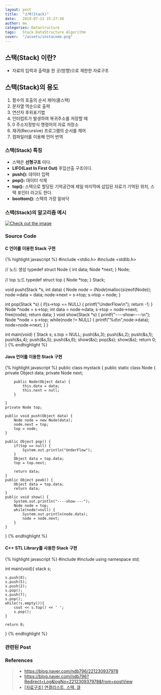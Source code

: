 ```yaml
---
layout: post
title:  "스택(Stack)"
date:   2019-07-22 15:27:30
author: me
categories: Datastructure
tags:	Stack DataStructure Algorithm
cover:  "/assets/instacode.png"
---
```


## 스택(Stack) 이란?
* 자료의 입력과 출력을 한 곳(방향)으로 제한한 자료구조


## 스택(Stack)의 용도 
1. 함수의 호출의 순서 제어(콜스택)
2. 문자열 역순으로 출력
3. 연산자 후위표기법
4. 인터럽트가 발생하여 복귀주소를 저장할 때
5. 0 주소지정방식 명령어의 자료 저장소
6. 재귀(Recursive) 프로그램의 순서를 제어
7. 컴파일러를 이용해 언어 번역



### 스택(Stack) 특징
* 스택은 __선형구조__ 이다.
* __LIFO(Last In First Out)__ 후입선출 구조이다.
* __push():__ 데이터 입력
* __pop():__ 데이터 삭제
* __top():__ 스택으로 할당된 기억공간에 제일 마지막에 삽입된 자료가 기억된 위치, 스택 포인터 라고도 한다.
* __boottom():__ 스택의 가장 밑바닥

### 스택(Stack)의 알고리즘 예시


<a href="{{ site.datastructure_img }}/stack.JPG" data-lightbox="falcon9-large" data-title="Check out the image">
  <img src="{{ site.datastructure_img }}/stack.JPG" title="Check out the image">
</a>


### Source Code

#### C 언어를 이용한 Stack 구현


{% highlight javascript %}
#include <stdio.h>
#include <stdlib.h>

// 노드 생성 
typedef struct Node {
	int data;
	Node *next;
} Node;

// top 노드 
typedef struct top {
	Node *top;
} Stack;


void push(Stack *s, int data) {
	Node *node = (Node*)malloc(sizeof(Node));
	node->data = data;
	node->next = s->top;
	s->top = node;
}

int pop(Stack *s) {
	if(s->top == NULL) {
		printf("UnderFlow\n");
		return -1;
	}
	Node *node = s->top;
	int data = node->data;
	s->top = node->next;
	free(node);
	return data;
}
void show(Stack *s) {
	printf("----show----\n");
	Node *node = s->top;
	while(node != NULL) {
		printf("%d\n",node->data);
		node=node->next;
	}
}

int main(void) {
	Stack s;
	s.top = NULL;
	push(&s,3);
	push(&s,2);
	push(&s,1);
	push(&s,4);
	push(&s,5);
	push(&s,6);
	show(&s);
	pop(&s);
	show(&s);
	return 0;
}
{% endhighlight %}

#### Java 언어를 이용한 Stack 구현


{% highlight javascript %}
public class mystack {
	public static class Node {
		private Object data;
		private Node next;
		
		public Node(Object data) {
			this.data = data;
			this.next = null;
		}
		
	}
	private Node top;
	
	public void push(Object data) {
		Node node = new Node(data);
		node.next = top;
		top = node;
	}
	
	public Object pop() {
		if(top == null) {
			System.out.println("UnderFlow");
		}
		Object data = top.data;
		top = top.next;
		
		return data;
	}
	public Object peak() {
		Object data = top.data;
		return data;
	}
	public void show() {
		System.out.println("----show----");
		Node node = top;
		while(node!=null) {
			System.out.println(node.data);
			node = node.next;
		}
	}
}
{% endhighlight %}


#### C++ STL Library를 사용한 Stack 구현


{% highlight javascript %}
#include <iostream>
#include <stack>
using namespace std;

int main(void){
	stack<int> s;
	
	s.push(8);
	s.push(5);
	s.push(2);
	s.pop();
	s.push(7);
	s.pop();
	while(!s.empty()){
		cout << s.top() << ' ';
		s.pop();
	}
	
	return 0;
}
{% endhighlight %}


### 관련된 Post


### References
> * <a href="https://blog.naver.com/ndb796/221230937978">https://blog.naver.com/ndb796/221230937978<a>
> * <a href="https://jeong-pro.tistory.com/97">https://blog.naver.com/ndb796?Redirect=Log&logNo=221230937978&from=postView<a>
> * <a href="https://m.blog.naver.com/PostView.nhn?blogId=c_18&logNo=10183843810&proxyReferer=https%3A%2F%2Fwww.google.com%2F">[자료구조] 연결리스트, 스택, 큐<a>

